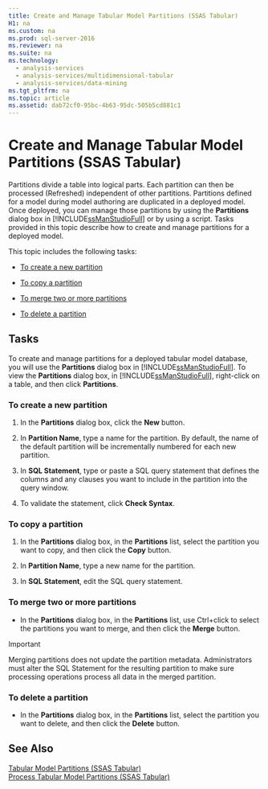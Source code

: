 ```yaml
---
title: Create and Manage Tabular Model Partitions (SSAS Tabular)
H1: na
ms.custom: na
ms.prod: sql-server-2016
ms.reviewer: na
ms.suite: na
ms.technology: 
  - analysis-services
  - analysis-services/multidimensional-tabular
  - analysis-services/data-mining
ms.tgt_pltfrm: na
ms.topic: article
ms.assetid: dab72cf0-95bc-4b63-95dc-505b5cd881c1
---
```

# Create and Manage Tabular Model Partitions (SSAS Tabular)
  Partitions divide a table into logical parts. Each partition can then be processed (Refreshed) independent of other partitions. Partitions defined for a model during model authoring are duplicated in a deployed model. Once deployed, you can manage those partitions by using the **Partitions** dialog box in [!INCLUDE[ssManStudioFull](../../Topics/TopicNameContainA/includes/ssManStudioFull_md.md)] or by using a script. Tasks provided in this topic describe how to create and manage partitions for a deployed model.  
  
 This topic includes the following tasks:  
  
-   [To create a new partition](#bkmk_create_new)  
  
-   [To copy a partition](#bkmk_copy)  
  
-   [To merge two or more partitions](#bkmk_merge)  
  
-   [To delete a partition](#bkmk_delete)  
  
## Tasks  
 To create and manage partitions for a deployed tabular model database, you will use the **Partitions** dialog box in [!INCLUDE[ssManStudioFull](../../Topics/TopicNameContainA/includes/ssManStudioFull_md.md)]. To view the **Partitions** dialog box, in [!INCLUDE[ssManStudioFull](../../Topics/TopicNameContainA/includes/ssManStudioFull_md.md)], right-click on a table, and then click **Partitions**.  
  
###  <a name="bkmk_create_new"></a> To create a new partition  
  
1.  In the **Partitions** dialog box, click the **New** button.  
  
2.  In **Partition Name**, type a name for the partition. By default, the name of the default partition will be incrementally numbered for each new partition.  
  
3.  In **SQL Statement**, type or paste a SQL query statement that defines the columns and any clauses you want to include in the partition into the query window.  
  
4.  To validate the statement, click **Check Syntax**.  
  
###  <a name="bkmk_copy"></a> To copy a partition  
  
1.  In the **Partitions** dialog box, in the **Partitions** list, select the partition you want to copy, and then click the **Copy** button.  
  
2.  In **Partition Name**, type a new name for the partition.  
  
3.  In **SQL Statement**, edit the SQL query statement.  
  
###  <a name="bkmk_merge"></a> To merge two or more partitions  
  
-   In the **Partitions** dialog box, in the **Partitions** list, use Ctrl+click to select the partitions you want to merge, and then click the **Merge** button.  
  
> [!IMPORTANT]  
>  Merging partitions does not update the partition metadata. Administrators must alter the SQL Statement for the resulting partition to make sure processing operations process all data in the merged partition.  
  
###  <a name="bkmk_delete"></a> To delete a partition  
  
-   In the **Partitions** dialog box, in the **Partitions** list, select the partition you want to delete, and then click the **Delete** button.  
  
## See Also  
 [Tabular Model Partitions &#40;SSAS Tabular&#41;](../../Topics/TopicNameNotContainA/Tabular-Model-Partitions--SSAS-Tabular-.md)   
 [Process Tabular Model Partitions &#40;SSAS Tabular&#41;](../../Topics/TopicNameNotContainA/Process-Tabular-Model-Partitions--SSAS-Tabular-.md)  
  
  